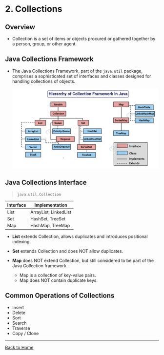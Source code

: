 <style TYPE="text/css">
code.has-jax {font: inherit; font-size: 100%; background: inherit; border: inherit;}
</style>
<script type="text/x-mathjax-config">
MathJax.Hub.Config({
    tex2jax: {
        inlineMath: [['$','$'], ['\\(','\\)']],
        skipTags: ['script', 'noscript', 'style', 'textarea', 'pre'] // removed 'code' entry
    }
});
MathJax.Hub.Queue(function() {
    var all = MathJax.Hub.getAllJax(), i;
    for(i = 0; i < all.length; i += 1) {
        all[i].SourceElement().parentNode.className += ' has-jax';
    }
});
</script>
<script type="text/javascript" src="https://cdnjs.cloudflare.com/ajax/libs/mathjax/2.7.4/MathJax.js?config=TeX-AMS_HTML-full"></script>




# 2. Collections

## Overview
- Collection is a set of items or objects procured or gathered together by a person, group, or other agent.

## Java Collections Framework
- The Java Collections Framework, part of the `java.util` package, comprises a sophisticated set of interfaces and classes designed for handling collections of objects.

    <!-- ![](../res/hierarchy.png) -->
    <img src="../res/hierarchy.png" alt="" width="500">


## Java Collections Interface

> `java.util.Collection`

| Interface | Implementation          |
|-----------|-------------------------|
| List      | ArrayList, LinkedList   |
| Set       | HashSet, TreeSet        |
| Map       | HashMap, TreeMap        |

- **List** extends Collection, allows duplicates and introduces positional indexing.

- **Set** extends Collection and does NOT allow duplicates.

- **Map** does NOT extend Collection, but still considered to be part of the Java Collection framework.
    - Map is a collection of key-value pairs.
    - Map does NOT contain duplicate keys.


## Common Operations of Collections
- Insert
- Delete
- Sort
- Search
- Traverse
- Copy / Clone


---

[Back to Home](../index.html)